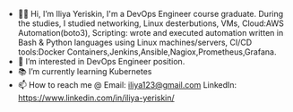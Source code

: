 - 🙋‍♂️ Hi, I’m Iliya Yeriskin, I'm a DevOps Engineer course graduate. During the studies, I studied networking, Linux desterbutions, VMs, Cloud:AWS Automation(boto3), Scripting: wrote and        executed automation written in Bash & Python languages using Linux machines/servers, CI/CD tools:Docker Containers,Jenkins,Ansible,Nagiox,Prometheus,Grafana.
- 👀 I’m interested in DevOps Engineer position.
- 📚 I’m currently learning Kubernetes
- 📫 How to reach me @ Email: iliya123@gmail.com    LinkedIn: https://www.linkedin.com/in/iliya-yeriskin/

<!---
ThatsMyName92/ThatsMyName92 is a ✨ special ✨ repository because its `README.md` (this file) appears on your GitHub profile.
You can click the Preview link to take a look at your changes.
--->
